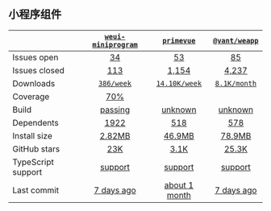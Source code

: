 ## 小程序组件
|   | [`weui-miniprogram`][b0] | [`primevue`][r0] | [`@vant/weapp`][n0] |
|---|:---:|:---:|:----:|
| Issues open           | [34][IO1] | [53][IO2] | [85][IO3] |
| Issues closed         | [113][IC1] | [1,154][IC2] | [4,237][IC3] |
| Downloads             | [`386/week`][DL1] | [`14.10K/week`][DL2] | [`8.1K/month`][DL3] |
| Coverage             | [70%][cover1] |  |  |
| Build                 | [passing][bd1] | [unknown][bd2] | [unknown][bd3] |
| Dependents            | [1922][dep1] | [518][dep2] | [578][dep3] |
| Install size          | [2.82MB][IS1] | [46.9MB][IS2] | [78.9MB][IS3] |
| GitHub stars          | [23K][stars1] | [3.1K][stars2] | [25.3K][stars3] |
| TypeScript support    | [support][TS1] | [support][TS2] | [support][TS3] |
| Last commit           | [7 days ago][commits1] | [about 1 month][commits2] | [7 days ago][commits3] |

[b0]: https://github.com/wechat-miniprogram/weui-miniprogram
[r0]: https://github.com/primefaces/primevue
[n0]: https://github.com/youzan/vant-weapp

[IO1]: https://github.com/wechat-miniprogram/weui-miniprogram/issues
[IO2]: https://github.com/primefaces/primevue/issues
[IO3]: https://github.com/youzan/vant-weapp/issues
[IC1]: https://github.com/wechat-miniprogram/weui-miniprogram/issues
[IC2]: https://github.com/primefaces/primevue/issues
[IC3]: https://github.com/youzan/vant-weapp/issues

[DL1]: https://www.npmjs.com/package/weui-miniprogram
[DL2]: https://www.npmjs.com/package/primevue
[DL3]: https://www.npmjs.com/package/@vant/weapp

[cover1]: https://www.npmjs.com/package/weui-miniprogram

[bd1]: https://travis-ci.org/github/wechat-miniprogram/weui-miniprogram
[bd2]: https://travis-ci.org/github/primefaces/primevue
[bd3]: https://travis-ci.org/github/youzan/vant-weapp

[bug1]: https://github.com/react-grid-layout/react-grid-layout/issues
[bug2]: https://github.com/angular/flex-layout/issues?page=1&q=is%3Aissue+is%3Aopen
[bug3]: https://github.com/jbaysolutions/vue-grid-layout/issues

[dep1]: https://www.npmjs.com/package/weui-miniprogram
[dep2]: https://www.npmjs.com/package/react-ace
[dep3]: https://www.npmjs.com/package/monaco-editor

[IS1]: https://packagephobia.com/result?p=codemirror
[IS2]: https://packagephobia.com/result?p=react-ace
[IS3]: https://packagephobia.com/result?p=monaco-editor

[stars1]: https://github.com/codemirror/CodeMirror/stargazers
[stars2]: https://github.com/securingsincity/react-ace/stargazers
[stars3]: https://github.com/microsoft/monaco-editor/stargazers

[TS1]: https://www.npmjs.com/package/@types/codemirror
[TS2]: https://github.com/securingsincity/react-ace/search?l=typescript
[TS3]: https://github.com/microsoft/monaco-editor/search?l=typescript

[commits1]: https://github.com/codemirror/CodeMirror/commits
[commits2]: https://github.com/securingsincity/react-ace/commits
[commits3]: https://github.com/microsoft/monaco-editor/commits